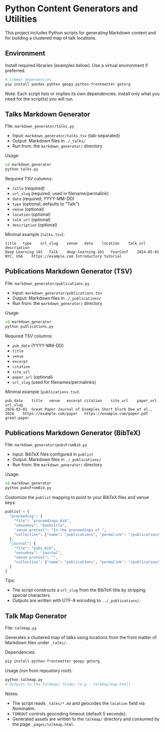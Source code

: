 # Python Content Generators and Utilities

This project includes Python scripts for generating Markdown content and for building a clustered map of talk locations.

## Environment
Install required libraries (examples below). Use a virtual environment if preferred.

```bash
# Common dependencies
pip install pandas pybtex geopy python-frontmatter getorg
```

Note: Each script lists or implies its own dependencies. Install only what you need for the script(s) you will run.

## Talks Markdown Generator
File: `markdown_generator/talks.py`

- Input: `markdown_generator/talks.tsv` (tab-separated)
- Output: Markdown files in `./_talks/`
- Run from: the `markdown_generator/` directory

Usage:
```bash
cd markdown_generator
python talks.py
```

Required TSV columns:
- `title` (required)
- `url_slug` (required; used in filename/permalink)
- `date` (required; YYYY-MM-DD)
- `type` (optional; defaults to "Talk")
- `venue` (optional)
- `location` (optional)
- `talk_url` (optional)
- `description` (optional)

Minimal example (`talks.tsv`):
```text
title	type	url_slug	venue	date	location	talk_url	description
Deep Learning 101	Talk	deep-learning-101	YourConf	2024-05-01	NYC, USA	https://example.com	Introductory tutorial
```

## Publications Markdown Generator (TSV)
File: `markdown_generator/publications.py`

- Input: `markdown_generator/publications.tsv`
- Output: Markdown files in `./_publications/`
- Run from: the `markdown_generator/` directory

Usage:
```bash
cd markdown_generator
python publications.py
```

Required TSV columns:
- `pub_date` (YYYY-MM-DD)
- `title`
- `venue`
- `excerpt`
- `citation`
- `site_url`
- `paper_url` (optional)
- `url_slug` (used for filenames/permalinks)

Minimal example (`publications.tsv`):
```text
pub_date	title	venue	excerpt	citation	site_url	paper_url	url_slug
2024-03-01	Great Paper	Journal of Examples	Short blurb	Doe et al., 2024	https://example.com/paper	https://example.com/paper.pdf	great-paper
```

## Publications Markdown Generator (BibTeX)
File: `markdown_generator/pubsFromBib.py`

- Input: BibTeX files configured in `publist`
- Output: Markdown files in `./_publications/`
- Run from: the `markdown_generator/` directory

Usage:
```bash
cd markdown_generator
python pubsFromBib.py
```

Customize the `publist` mapping to point to your BibTeX files and venue keys:
```python
publist = {
  "proceeding": {
    "file": "proceedings.bib",
    "venuekey": "booktitle",
    "venue-pretext": "In the proceedings of ",
    "collection": {"name": "publications", "permalink": "/publication/"}
  },
  "journal": {
    "file": "pubs.bib",
    "venuekey": "journal",
    "venue-pretext": "",
    "collection": {"name": "publications", "permalink": "/publication/"}
  }
}
```

Tips:
- The script constructs a `url_slug` from the BibTeX title by stripping special characters.
- Outputs are written with UTF-8 encoding to `../_publications/`.

## Talk Map Generator
File: `talkmap.py`

Generates a clustered map of talks using locations from the front matter of Markdown files under `_talks/`.

Dependencies:
```bash
pip install python-frontmatter geopy getorg
```

Usage (run from repository root):
```bash
python talkmap.py
# Outputs to the talkmap/ folder (e.g., talkmap/map.html)
```

Notes:
- The script reads `_talks/*.md` and geocodes the `location` field via Nominatim.
- `TIMEOUT` controls geocoding timeout (default 5 seconds).
- Generated assets are written to the `talkmap/` directory and consumed by the page `_pages/talkmap.html`.
